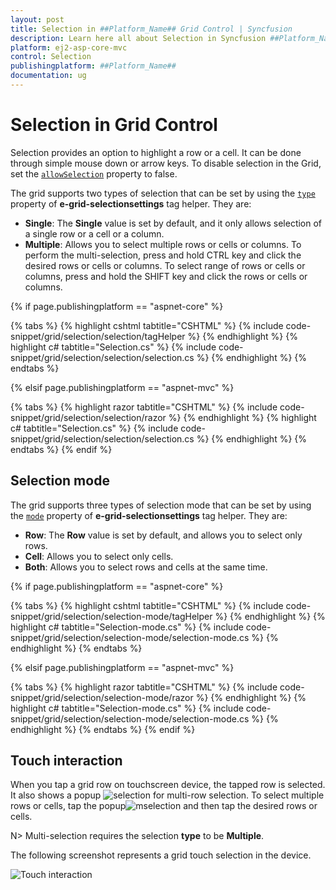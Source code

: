 ```yaml
---
layout: post
title: Selection in ##Platform_Name## Grid Control | Syncfusion
description: Learn here all about Selection in Syncfusion ##Platform_Name## Grid component of Syncfusion Essential JS 2 and more.
platform: ej2-asp-core-mvc
control: Selection
publishingplatform: ##Platform_Name##
documentation: ug
---
```


# Selection in Grid Control

Selection provides an option to highlight a row or a cell. It can be done through simple mouse down or arrow keys. To disable selection in the Grid, set the [`allowSelection`](https://help.syncfusion.com/cr/aspnetcore-js2/Syncfusion.EJ2.Grids.Grid.html#Syncfusion_EJ2_Grids_Grid_AllowSelection) property to false.

The grid supports two types of selection that can be set by using the [`type`](https://help.syncfusion.com/cr/aspnetcore-js2/Syncfusion.EJ2.Grids.GridSelectionSettings.html#Syncfusion_EJ2_Grids_GridSelectionSettings_Type) property of **e-grid-selectionsettings** tag helper. They are:

* **Single**: The **Single** value is set by default, and it only allows selection of a single row or a cell or a column.
* **Multiple**: Allows you to select multiple rows or cells or columns. To perform the multi-selection, press and hold CTRL key and click the desired rows or cells or columns. To select range of rows or cells or columns, press and hold the SHIFT key and click the rows or cells or columns.

{% if page.publishingplatform == "aspnet-core" %}

{% tabs %}
{% highlight cshtml tabtitle="CSHTML" %}
{% include code-snippet/grid/selection/selection/tagHelper %}
{% endhighlight %}
{% highlight c# tabtitle="Selection.cs" %}
{% include code-snippet/grid/selection/selection/selection.cs %}
{% endhighlight %}
{% endtabs %}

{% elsif page.publishingplatform == "aspnet-mvc" %}

{% tabs %}
{% highlight razor tabtitle="CSHTML" %}
{% include code-snippet/grid/selection/selection/razor %}
{% endhighlight %}
{% highlight c# tabtitle="Selection.cs" %}
{% include code-snippet/grid/selection/selection/selection.cs %}
{% endhighlight %}
{% endtabs %}
{% endif %}



## Selection mode

The grid supports three types of selection mode that can be set by using the [`mode`](https://help.syncfusion.com/cr/aspnetcore-js2/Syncfusion.EJ2.Grids.GridSelectionSettings.html#Syncfusion_EJ2_Grids_GridSelectionSettings_Mode) property of **e-grid-selectionsettings** tag helper. They are:

* **Row**: The **Row** value is set by default, and allows you to select only rows.
* **Cell**: Allows you to select only cells.
* **Both**: Allows you to select rows and cells at the same time.

{% if page.publishingplatform == "aspnet-core" %}

{% tabs %}
{% highlight cshtml tabtitle="CSHTML" %}
{% include code-snippet/grid/selection/selection-mode/tagHelper %}
{% endhighlight %}
{% highlight c# tabtitle="Selection-mode.cs" %}
{% include code-snippet/grid/selection/selection-mode/selection-mode.cs %}
{% endhighlight %}
{% endtabs %}

{% elsif page.publishingplatform == "aspnet-mvc" %}

{% tabs %}
{% highlight razor tabtitle="CSHTML" %}
{% include code-snippet/grid/selection/selection-mode/razor %}
{% endhighlight %}
{% highlight c# tabtitle="Selection-mode.cs" %}
{% include code-snippet/grid/selection/selection-mode/selection-mode.cs %}
{% endhighlight %}
{% endtabs %}
{% endif %}



## Touch interaction

When you tap a grid row on touchscreen device, the tapped row is selected.
It also shows a popup ![selection](../images/selection.jpg) for multi-row selection.
To select multiple rows or cells, tap the popup![mselection](../images/mselection.jpg) and then tap the desired rows or cells.

N> Multi-selection requires the selection **type** to be **Multiple**.

The following screenshot represents a grid touch selection in the device.

![Touch interaction](../images/touch-selection.jpg)